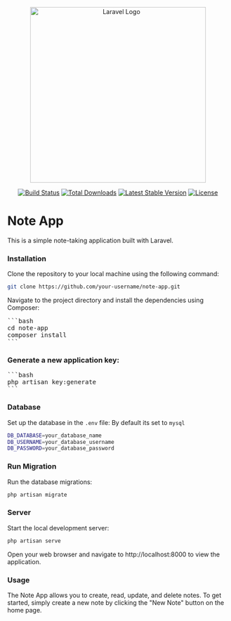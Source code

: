 <p align="center"><a href="https://laravel.com" target="_blank"><img src="https://raw.githubusercontent.com/laravel/art/master/logo-lockup/5%20SVG/2%20CMYK/1%20Full%20Color/laravel-logolockup-cmyk-red.svg" width="400" alt="Laravel Logo"></a></p>

<p align="center">
<a href="https://github.com/laravel/framework/actions"><img src="https://github.com/laravel/framework/workflows/tests/badge.svg" alt="Build Status"></a>
<a href="https://packagist.org/packages/laravel/framework"><img src="https://img.shields.io/packagist/dt/laravel/framework" alt="Total Downloads"></a>
<a href="https://packagist.org/packages/laravel/framework"><img src="https://img.shields.io/packagist/v/laravel/framework" alt="Latest Stable Version"></a>
<a href="https://packagist.org/packages/laravel/framework"><img src="https://img.shields.io/packagist/l/laravel/framework" alt="License"></a>
</p>

# Note App
This is a simple note-taking application built with Laravel.

### Installation
Clone the repository to your local machine using the following command:

```bash
git clone https://github.com/your-username/note-app.git
```
Navigate to the project directory and install the dependencies using Composer:

<pre>
```bash
cd note-app
composer install
```
</pre>




### Generate a new application key:
<pre>
```bash
php artisan key:generate
```
</pre>


### Database
Set up the database in the `.env` file: By default its set to `mysql`
```bash
DB_DATABASE=your_database_name
DB_USERNAME=your_database_username
DB_PASSWORD=your_database_password
```
### Run Migration
Run the database migrations:
```bash
php artisan migrate
```


### Server
Start the local development server:
```bash
php artisan serve
```
Open your web browser and navigate to http://localhost:8000 to view the application.

### Usage
The Note App allows you to create, read, update, and delete notes. To get started, simply create a new note by clicking the "New Note" button on the home page.
